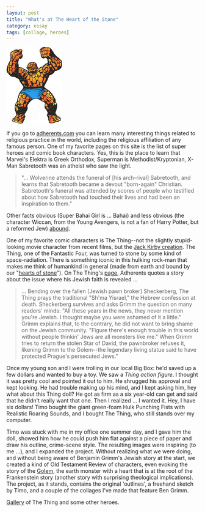 ```yaml
---
layout: post
title: "What's at The Heart of the Stone"
category: essay
tags: [collage, heroes]
---
```


![The Thing](/assets/thing.jpg)

If you go to [adherents.com](http://adherents.com/) you can learn many interesting things related to religious practice in the world, including the religious affiliation of any famous person. One of my favorite pages on this site is the list of super heroes and comic book characters. Yes, this is the place to learn that Marvel's Elektra is Greek Orthodox, Superman is Methodist/Kryptonian, X-Man Sabretooth was an atheist who saw the light.

> "... Wolverine attends the funeral of [his arch-rival] Sabretooth, and learns that Sabretooth became a devout "born-again" Christian. Sabretooth's funeral was attended by scores of people who testified about how Sabretooth had touched their lives and had been an inspiration to them."

Other facts obvious (Super Bahai Girl is ... Bahai) and less obvious (the character Wiccan, from the Young Avengers, is not a fan of Harry Potter, but a reformed Jew) [abound](http://adherents.com/lit/comics/comic_book_religion.html).

One of my favorite comic characters is The Thing--not the slightly stupid-looking movie character from recent films, but the [Jack Kirby creation](http://adherents.com/lit/comics/Thing.html). The Thing, one of the Fantastic Four, was turned to stone by some kind of space-radiation. There is something iconic in this hulking rock-man that makes me think of humankind in general (made from earth and bound by our "[hearts of stone](http://www.biblegateway.com/passage/?search=Ezekiel%2036:26;&version=72;)"). On The Thing's [page](http://adherents.com/lit/comics/Thing.html), Adherents quotes a story about the issue where his Jewish faith is revealed ...

> ... Bending over the fallen [Jewish pawn broker] Sheckerberg, The Thing prays the traditional "Sh'ma Yisrael," the Hebrew confession at death. Sheckerberg survives and asks Grimm the question on many readers' minds: "All these years in the news, they never mention you're Jewish. I thought maybe you were ashamed of it a little." Grimm explains that, to the contrary, he did not want to bring shame on the Jewish community. "Figure there's enough trouble in this world without people thinkin' Jews are all monsters like me." When Grimm tries to return the stolen Star of David, the pawnbroker refuses it, likening Grimm to the Golem--the legendary living statue said to have protected Prague's persecuted Jews."

Once my young son and I were trolling in our local Big Box: he'd saved up a few dollars and wanted to buy a toy. We saw a *Thing action figure*. I thought it was pretty cool and pointed it out to him. He shrugged his approval and kept looking. He had trouble making up his mind, and I kept asking him, hey what about this Thing doll? He got as firm as a six year-old can get and said that he didn't really want that one. Then I realized ... I wanted it. Hey, I have six dollars! Timo bought the giant green-foam Hulk Punching Fists with Realistic Roaring Sounds, and I bought The Thing, who still stands over my computer.

Timo was stuck with me in my office one summer day, and I gave him the doll, showed him how he could push him flat against a piece of paper and draw his outline, crime-scene style. The resulting images were inspiring (to me ...), and I expanded the project. Without realizing what we were doing, and without being aware of Benjamin Grimm's Jewish story at the start, we created a kind of Old Testament Review of characters, even evoking the story of the [Golem](http://www.jewishvirtuallibrary.org/jsource/Judaism/Golem.html), the earth monster with a heart that is at the root of the Frankenstein story (another story with surprising theological implications). The project, as it stands, contains the original 'outlines', a freehand sketch by Timo, and a couple of the collages I've made that feature Ben Grimm.

[Gallery](http://sevendown.org/collage/heroes/) of The Thing and some other heroes. 
